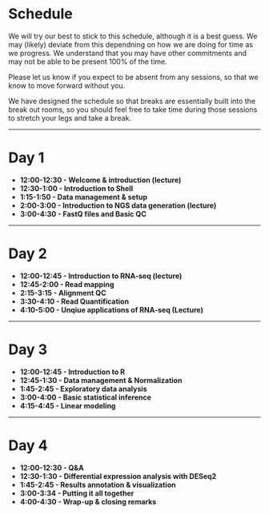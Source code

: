 # Schedule

We will try our best to stick to this schedule, although it is a best guess. We may (likely) deviate from this dependning on how we are doing for time as we progress. We understand that you may have other commitments and may not be able to be present 100% of the time.

Please let us know if you expect to be absent from any sessions, so that we know to move forward without you.

We have designed the schedule so that breaks are essentially built into the break out rooms, so you should feel free to take time during those sessions to stretch your legs and take a break.

---

# Day 1

- **12:00-12:30 - Welcome & introduction (lecture)**
- **12:30-1:00 - Introduction to Shell**
- **1:15-1:50 - Data management & setup**
- **2:00-3:00 - Introduction to NGS data generation (lecture)**
- **3:00-4:30 - FastQ files and Basic QC**

---

# Day 2

- **12:00-12:45 - Introduction to RNA-seq (lecture)**
- **12:45-2:00 - Read mapping**
- **2:15-3:15 - Alignment QC**
- **3:30-4:10 - Read Quantification** 
- **4:10-5:00 - Unqiue applications of RNA-seq (Lecture)**

---

# Day 3

- **12:00-12:45 - Introduction to R**
- **12:45-1:30 - Data management & Normalization**
- **1:45-2:45 - Exploratory data analysis**
- **3:00-4:00 - Basic statistical inference**
- **4:15-4:45 - Linear modeling**
---

# Day 4

- **12:00-12:30 - Q&A**
- **12:30-1:30 - Differential expression analysis with DESeq2**
- **1:45-2:45 - Results annotation & visualization**
- **3:00-3:34 - Putting it all together**
- **4:00-4:30 - Wrap-up & closing remarks**
